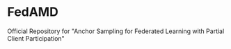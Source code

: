 # FedAMD
Official Repository for "Anchor Sampling for Federated Learning with Partial Client Participation"

